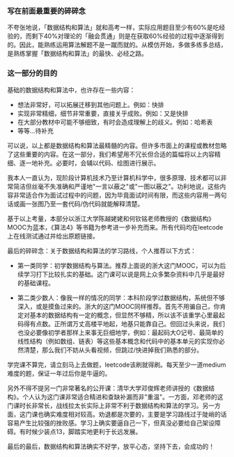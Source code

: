 ### 写在前面最重要的碎碎念

不夸张地说，「数据结构和算法」就和高考一样，实际应用题目至少有60%是吃经验的，而剩下40%对理论的「融会贯通」则是在获取60%经验的过程中逐渐得到的。因此，能熟练运用算法解题不是一蹴而就的。从模仿开始，多做多练多总结，是熟练掌握「数据结构和算法」的最快、必经之路。

### 这一部分的目的

基础的数据结构和算法中，也许存在一些内容：

+ 想法非常好，可以拓展迁移到其他问题上。例如：快排
+ 实现非常精细，细节非常重要，直接关乎成败。例如：又是快排
+ 在大部分教材中可能不够细致，有时会造成理解上的歧义。例如：哈希表
+ 等等...待补充

可以说，以上都是数据结构和算法最精髓的内容。但许多市面上的课程或教材忽略了这些重要的内容。在这一部分，我们希望用不冗长但合适的篇幅将以上内容精细、逐一地补充。必要时，会辅以代码、绘图进行展示。

我本人一直认为，现阶段计算机技术乃至计算机科学中，很多原理、技术都可以非常简洁但丝毫不失准确和严谨地"一言以蔽之"或"一图以蔽之"。功利地说，这些内容非常适合作为面试过程中的问题，因为毕竟面试时间有限，而这些内容用一两句话或画一张图乃至一套代码/伪代码就能解释清楚。

基于以上考量，本部分以浙江大学陈越姥姥和何钦铭老师教授的《数据结构》MOOC为蓝本，《算法4》等书籍为参考进一步补充而来。所有代码均在leetcode上在线测试通过并给出原题链接。

最后的碎碎念：关于数据结构和算法的学习路线，个人推荐以下方式：

+ 第一类同学：初学数据结构与算法。推荐上面说的浙大这门MOOC，可以为后续学习打下比较扎实的基础。这门课可以说是网上众多繁杂资料中几乎是最好的基础课程。

+ 第二类少数人：像我一样的情况的同学：本科阶段学过数据结构，系统但不够深入，或是摸鱼过来的。浙大的这门MOOC同样推荐。首先不用骗自己，你肯定对基本的数据结构有一定的概念，但显然不够精，所以该不该重学心里最起码得有点数。正所谓万丈高楼平地起，地基只能靠自己。但回过头来说，我们也没必要像初学者那样上来事无巨细地学，例如：最起码大O记号、最简单的线性结构（例如数组、链表）等这些基本概念和代码中的基本单元的实现你必然清楚，那么我们不妨从头看视频，但跳过/快进掉我们熟悉的部分。

学完课不算完，请立刻马上去做题，leetcode该刷就得刷。每天至少一道medium难度的题，保证一年过后你是牛逼的。

另外不得不提另一门非常著名的公开课：清华大学邓俊辉老师讲授的《数据结构》。个人认为这门课非常适合精进和查缺补漏而非"重温"。一方面，邓老师的这门课时长非常长，战线拉太长实际上非常不利于数据结构和算法的学习。另一方面，这门课也确实难度相对较高。劝退都是次要的，主要是学习路线过于陡峭的话容易产生比较强的挫败感。学习上确实要逼自己一下，但真没必要给自己架设障碍。有时候少装点13，脚踏实地更利于长远发展。

最后的最后，数据结构和算法确实不好学，放平心态，坚持下去，会成功的！
